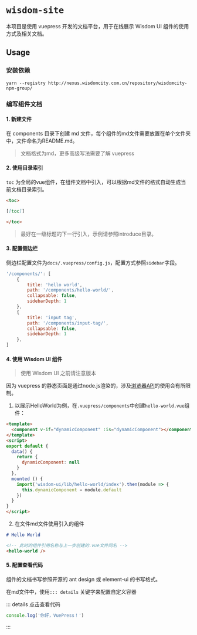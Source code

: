 # `wisdom-site`

本项目是使用 vuepress 开发的文档平台，用于在线展示 Wisdom UI 组件的使用方式及相关文档。

## Usage

### 安装依赖
```shell
yarn --registry http://nexus.wisdomcity.com.cn/repository/wisdomcity-npm-group/
```

### 编写组件文档

#### 1. 新建文件


在 components 目录下创建 md 文件，每个组件的md文件需要放置在单个文件夹中，文件命名为README.md。

> 文档格式为md，更多高级写法需要了解 vuepress

#### 2. 使用目录索引

`toc` 为全局的vue组件，在组件文档中引入，可以根据md文件的格式自动生成当前文档目录索引。

```md
<toc>

[[toc]]

</toc>
```

> 最好在一级标题的下一行引入，示例请参照introduce目录。

#### 3. 配置侧边栏

侧边栏配置文件为`docs/.vuepress/config.js`，配置方式参照`sidebar`字段。

```js
'/components/': [
    {
        title: 'hello world',
        path: '/components/hello-world/',
        collapsable: false,
        sidebarDepth: 1
    },
    {
        title: 'input tag',
        path: '/components/input-tag/',
        collapsable: false,
        sidebarDepth: 1
    },
]
```

#### 4. 使用 Wisdom UI 组件

> 使用 Wisdom UI 之前请注意版本

因为 vuepress 的静态页面是通过node.js渲染的，涉及[浏览器API](https://vuepress.vuejs.org/zh/guide/using-vue.html#%E6%B5%8F%E8%A7%88%E5%99%A8%E7%9A%84-api-%E8%AE%BF%E9%97%AE%E9%99%90%E5%88%B6)的使用会有所限制。

1. 以展示HelloWorld为例，在`.vuepress/components`中创建`hello-world.vue`组件：

```html
<template>
  <component v-if="dynamicComponent" :is="dynamicComponent"></component>
</template>
<script>
export default {
  data() {
    return {
      dynamicComponent: null
    }
  },
  mounted () {
    import('wisdom-ui/lib/hello-world/index').then(module => {
      this.dynamicComponent = module.default
    })
  }
}
</script>
```

2. 在文件md文件使用引入的组件

```md
# Hello World

<!-- 此时的组件引用名称与上一步创建的.vue文件同名 -->
<hello-world />
```

#### 5. 配置查看代码

组件的文档书写参照开源的 ant design 或 element-ui 的书写格式。

在md文件中，使用`::: details` 关键字来配置自定义容器

::: details 点击查看代码
```js
console.log('你好，VuePress！')
```
:::
